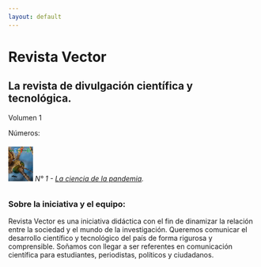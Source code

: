 ```yaml
---
layout: default
---
```


# Revista Vector

## La revista de divulgación científica y tecnológica.

Volumen 1

Números:

###### ![V1N1](assets/img/portadas/n1.png) N° 1 - [La ciencia de la pandemia](https://drive.google.com/file/d/1rPdOwJV2BwTmLj3W-jcYHi2TNaSbEXGY/view?usp=sharing).

### Sobre la iniciativa y el equipo:

Revista Vector es una iniciativa didáctica con el fin de dinamizar la relación entre la sociedad y el mundo de la investigación. Queremos comunicar el desarrollo científico y tecnológico del país de forma rigurosa y comprensible. Soñamos con llegar a ser referentes en comunicación científica para estudiantes, periodistas, políticos y ciudadanos.
